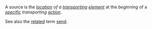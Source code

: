 A source is the *[location](https://github.com/gcassel/Modular-Organization-Terminology/blob/master/terms/location.md) of a [transporting](https://github.com/gcassel/Modular-Organization-Terminology/blob/master/terms/transport.md) [element](https://github.com/gcassel/Modular-Organization-Terminology/blob/master/terms/element.md)* at the *beginning* of a *[specific](https://github.com/gcassel/Modular-Organization-Terminology/blob/master/terms/specific.md) transporting [action](https://github.com/gcassel/Modular-Organization-Terminology/blob/master/terms/action.md)*.

See also the [related](https://github.com/gcassel/Modular-Organization-Terminology/blob/master/terms/relationship.md) term [send](https://github.com/gcassel/Modular-Organization-Terminology/blob/master/terms/send.md).
